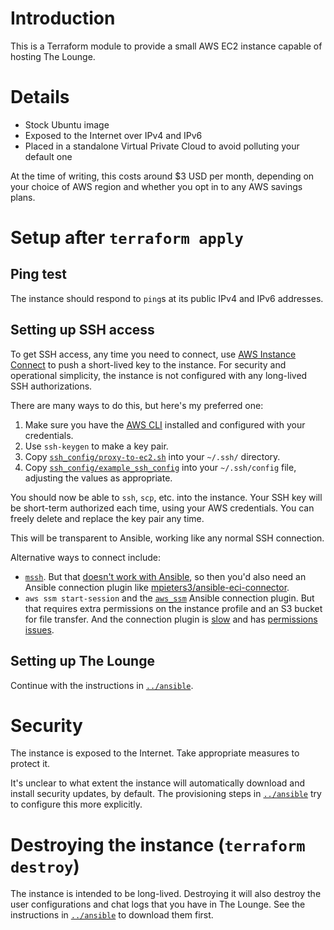 # Introduction

This is a Terraform module to provide a small AWS EC2 instance capable of hosting The Lounge.

# Details

* Stock Ubuntu image
* Exposed to the Internet over IPv4 and IPv6
* Placed in a standalone Virtual Private Cloud to avoid polluting your default one

At the time of writing, this costs around $3 USD per month, depending on your choice of AWS region and whether you opt in to any AWS savings plans.

# Setup after `terraform apply`

## Ping test

The instance should respond to `ping`s at its public IPv4 and IPv6 addresses.

## Setting up SSH access

To get SSH access, any time you need to connect, use [AWS Instance Connect](https://docs.aws.amazon.com/AWSEC2/latest/UserGuide/Connect-using-EC2-Instance-Connect.html) to push a short-lived key to the instance.
For security and operational simplicity, the instance is not configured with any long-lived SSH authorizations.

There are many ways to do this, but here's my preferred one:

1. Make sure you have the [AWS CLI](https://docs.aws.amazon.com/cli/latest/userguide) installed and configured with your credentials.
2. Use `ssh-keygen` to make a key pair.
3. Copy [`ssh_config/proxy-to-ec2.sh`](ssh_config/proxy-to-ec2.sh) into your `~/.ssh/` directory.
4. Copy [`ssh_config/example_ssh_config`](ssh_config/example_ssh_config) into your `~/.ssh/config` file, adjusting the values as appropriate.

You should now be able to `ssh`, `scp`, etc. into the instance.
Your SSH key will be short-term authorized each time, using your AWS credentials. You can freely delete and replace the key pair any time.

This will be transparent to Ansible, working like any normal SSH connection.

Alternative ways to connect include:

* [`mssh`](https://github.com/aws/aws-ec2-instance-connect-cli).
  But that [doesn't work with Ansible](https://github.com/aws/aws-ec2-instance-connect-cli/issues/24), so then you'd also need an Ansible connection plugin like [mpieters3/ansible-eci-connector](https://github.com/mpieters3/ansible-eci-connector).
* `aws ssm start-session` and the [`aws_ssm`](https://docs.ansible.com/ansible/latest/collections/community/aws/aws_ssm_connection.html) Ansible connection plugin.
  But that requires extra permissions on the instance profile and an S3 bucket for file transfer.
  And the connection plugin is [slow](https://github.com/ansible-collections/community.aws/issues/1148) and has [permissions issues](https://github.com/ansible-collections/community.aws/issues/853).

## Setting up The Lounge

Continue with the instructions in [`../ansible`](../ansible).

# Security

The instance is exposed to the Internet. Take appropriate measures to protect it.

It's unclear to what extent the instance will automatically download and install security updates, by default. The provisioning steps in [`../ansible`](../ansible) try to configure this more explicitly.

# Destroying the instance (`terraform destroy`)

The instance is intended to be long-lived.
Destroying it will also destroy the user configurations and chat logs that you have in The Lounge.
See the instructions in [`../ansible`](../ansible) to download them first.
